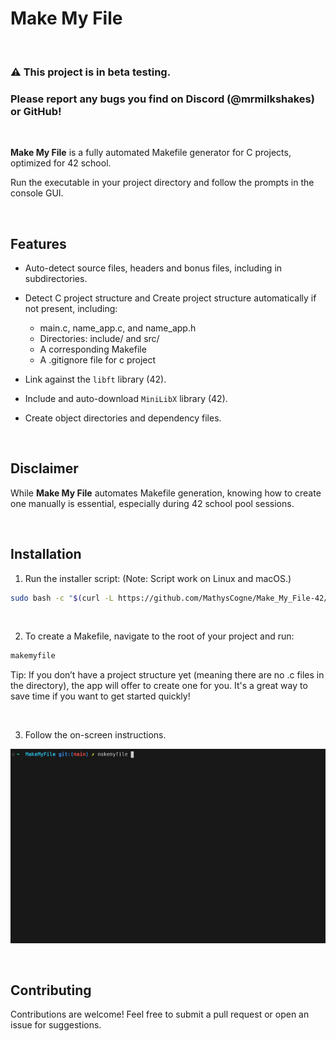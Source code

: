 # Make My File
&nbsp;

### ⚠️ This project is in beta testing.
### Please report any bugs you find on Discord (@mrmilkshakes) or GitHub!
&nbsp;

**Make My File** is a fully automated Makefile generator for C projects, optimized for 42 school.

Run the executable in your project directory and follow the prompts in the console GUI.

&nbsp;

## Features

- Auto-detect source files, headers and bonus files, including in subdirectories.
- Detect C project structure and Create project structure automatically if not present, including:
	- main.c, name_app.c, and name_app.h
	- Directories: include/ and src/
	- A corresponding Makefile
	- A .gitignore file for c project

- Link against the `libft` library (42).
- Include and auto-download `MiniLibX` library (42).
- Create object directories and dependency files.

&nbsp;

## Disclaimer

While **Make My File** automates Makefile generation, knowing how to create one manually is essential, especially during 42 school pool sessions.


&nbsp;

## Installation

1. Run the installer script: (Note: Script work on Linux and macOS.)
```bash
sudo bash -c "$(curl -L https://github.com/MathysCogne/Make_My_File-42/releases/download/1.2.2/install_makemyfile.sh)"
```

&nbsp;

2. To create a Makefile, navigate to the root of your project and run:
```bash
makemyfile
```

Tip: If you don’t have a project structure yet (meaning there are no .c files in the directory), the app will offer to create one for you. It's a great way to save time if you want to get started quickly!

&nbsp;

3. Follow the on-screen instructions.

![Screen](screenshots/screen.gif)

&nbsp;

## Contributing

Contributions are welcome! Feel free to submit a pull request or open an issue for suggestions.

&nbsp;
